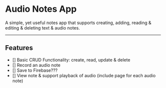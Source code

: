 # Audio Notes App

A simple, yet useful notes app that supports creating, adding, reading & editing & deleting text & audio notes.

---

## Features

- [] Basic CRUD Functionality: create, read, update & delete
- [] Record an audio note
- [] Save to Firebase???
- [] View note & support playback of audio (include page for each audio note)
